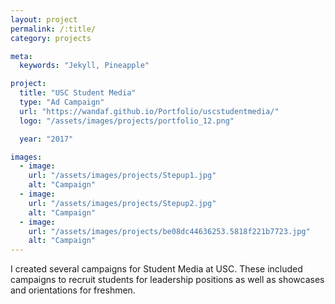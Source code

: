 ```yaml
---
layout: project
permalink: /:title/
category: projects

meta:
  keywords: "Jekyll, Pineapple"

project:
  title: "USC Student Media"
  type: "Ad Campaign"
  url: "https://wandaf.github.io/Portfolio/uscstudentmedia/"
  logo: "/assets/images/projects/portfolio_12.png"

  year: "2017"

images:
  - image:
    url: "/assets/images/projects/Stepup1.jpg"
    alt: "Campaign"
  - image:
    url: "/assets/images/projects/Stepup2.jpg"
    alt: "Campaign"
  - image:
    url: "/assets/images/projects/be08dc44636253.5818f221b7723.jpg"
    alt: "Campaign"
---
```

<p>I created several campaigns for Student Media at USC. These included campaigns to recruit students for leadership positions as well as showcases and orientations for freshmen.</p>

